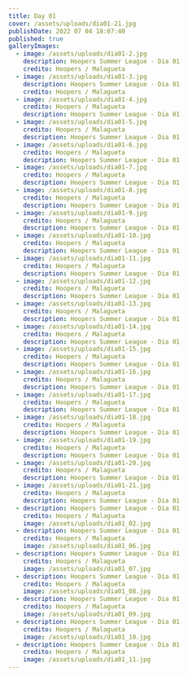 ```yaml
---
title: Day 01
cover: /assets/uploads/dia01-21.jpg
publishDate: 2022 07 04 18:07:40
published: true
galleryImages:
  - image: /assets/uploads/dia01-2.jpg
    description: Hoopers Summer League - Dia 01
    credito: Hoopers / Malagueta
  - image: /assets/uploads/dia01-3.jpg
    description: Hoopers Summer League - Dia 01
    credito: Hoopers / Malagueta
  - image: /assets/uploads/dia01-4.jpg
    credito: Hoopers / Malagueta
    description: Hoopers Summer League - Dia 01
  - image: /assets/uploads/dia01-5.jpg
    credito: Hoopers / Malagueta
    description: Hoopers Summer League - Dia 01
  - image: /assets/uploads/dia01-6.jpg
    credito: Hoopers / Malagueta
    description: Hoopers Summer League - Dia 01
  - image: /assets/uploads/dia01-7.jpg
    credito: Hoopers / Malagueta
    description: Hoopers Summer League - Dia 01
  - image: /assets/uploads/dia01-8.jpg
    credito: Hoopers / Malagueta
    description: Hoopers Summer League - Dia 01
  - image: /assets/uploads/dia01-9.jpg
    credito: Hoopers / Malagueta
    description: Hoopers Summer League - Dia 01
  - image: /assets/uploads/dia01-10.jpg
    credito: Hoopers / Malagueta
    description: Hoopers Summer League - Dia 01
  - image: /assets/uploads/dia01-11.jpg
    credito: Hoopers / Malagueta
    description: Hoopers Summer League - Dia 01
  - image: /assets/uploads/dia01-12.jpg
    credito: Hoopers / Malagueta
    description: Hoopers Summer League - Dia 01
  - image: /assets/uploads/dia01-13.jpg
    credito: Hoopers / Malagueta
    description: Hoopers Summer League - Dia 01
  - image: /assets/uploads/dia01-14.jpg
    credito: Hoopers / Malagueta
    description: Hoopers Summer League - Dia 01
  - image: /assets/uploads/dia01-15.jpg
    credito: Hoopers / Malagueta
    description: Hoopers Summer League - Dia 01
  - image: /assets/uploads/dia01-16.jpg
    credito: Hoopers / Malagueta
    description: Hoopers Summer League - Dia 01
  - image: /assets/uploads/dia01-17.jpg
    credito: Hoopers / Malagueta
    description: Hoopers Summer League - Dia 01
  - image: /assets/uploads/dia01-18.jpg
    credito: Hoopers / Malagueta
    description: Hoopers Summer League - Dia 01
  - image: /assets/uploads/dia01-19.jpg
    credito: Hoopers / Malagueta
    description: Hoopers Summer League - Dia 01
  - image: /assets/uploads/dia01-20.jpg
    credito: Hoopers / Malagueta
    description: Hoopers Summer League - Dia 01
  - image: /assets/uploads/dia01-21.jpg
    credito: Hoopers / Malagueta
    description: Hoopers Summer League - Dia 01
  - description: Hoopers Summer League - Dia 01
    credito: Hoopers / Malagueta
    image: /assets/uploads/dia01_02.jpg
  - description: Hoopers Summer League - Dia 01
    credito: Hoopers / Malagueta
    image: /assets/uploads/dia01_06.jpg
  - description: Hoopers Summer League - Dia 01
    credito: Hoopers / Malagueta
    image: /assets/uploads/dia01_07.jpg
  - description: Hoopers Summer League - Dia 01
    credito: Hoopers / Malagueta
    image: /assets/uploads/dia01_08.jpg
  - description: Hoopers Summer League - Dia 01
    credito: Hoopers / Malagueta
    image: /assets/uploads/dia01_09.jpg
  - description: Hoopers Summer League - Dia 01
    credito: Hoopers / Malagueta
    image: /assets/uploads/dia01_10.jpg
  - description: Hoopers Summer League - Dia 01
    credito: Hoopers / Malagueta
    image: /assets/uploads/dia01_11.jpg
---
```

